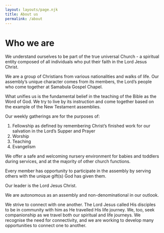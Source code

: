 ```yaml
---
layout: layouts/page.njk
title: About us
permalink: /about
---
```

# Who we are

We understand ourselves to be part of the true universal Church -  a spiritual entity composed of all individuals who put their faith in the Lord Jesus Christ.

We are a group of Christians from various nationalities and walks of life. Our assembly’s  unique character comes from its members, the Lord’s people who come together at Samabula Gospel Chapel.

What unifies us is the fundamental belief in the teaching of the Bible as the Word of God.  We try to live by its instruction and come together based on the example of the New Testament assemblies.

Our weekly gatherings are for the purposes of:

1. Fellowship as defined by remembering Christ’s finished work for our salvation in the Lord’s Supper and Prayer
2. Worship
3. Teaching
4. Evangelism

We offer a safe and welcoming nursery environment for babies and toddlers during services, and at the majority of other church functions.

Every member has opportunity to participate in the assembly by serving others with the unique gift(s) God has given them.

Our leader is the Lord Jesus Christ.

We are autonomous as an assembly and non-denominational in our outlook.

We strive to connect with one another. The Lord Jesus called His disciples to be in community with him as He travelled His life journey. We, too, seek companionship as we travel both our spiritual and life journeys. We recognise the need for connectivity, and we are working to develop many opportunities to connect one to another.